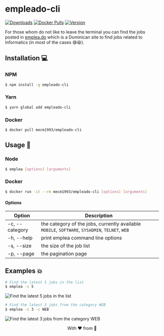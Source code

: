 # empleado-cli

[![Downloads](https://img.shields.io/npm/dt/empleado-cli.svg)](https://www.npmjs.com/packages/empleado-cli)
[![Docker Pulls](https://img.shields.io/docker/pulls/mecm1993/empleado-cli.svg)](https://cloud.docker.com/u/mecm1993/repository/docker/mecm1993/empleado-cli)
[![Version](https://img.shields.io/npm/v/empleado-cli.svg)](https://www.npmjs.com/packages/empleado-cli)

For those whom do not like to leave the terminal you can find the jobs posted in [emplea.do](https://emplea.do) which is a Dominican site to find jobs related to Informatics (in most of the cases 😅😆).

## Installation 💻

### NPM

```bash
$ npm install -g empleado-cli
```

### Yarn
```bash
$ yarn global add empleado-cli
```

### Docker

```bash
$ docker pull mecm1993/empleado-cli
```

## Usage 🚀

### Node

```bash
$ emplea [options] [arguments]
```

### Docker

```bash
$ docker run -it --rm mecm1993/empleado-cli [options] [arguments]
```

#### Options

|Option         |Description            |
|---------------|-----------------------|
|-c, --category |the category of the jobs, currently available `MOBILE`, `SOFTWARE`, `SYSADMIN`, `TELNET`, `WEB` | 
|-h, --help     |print emplea command line options |
|-s, --size     |the size of the job list          |
|-p, --page     |the pagination page               |

## Examples 💥

```bash
# Find the latest 5 jobs in the list
$ emplea -s 5
```
<img src="https://i.ibb.co/BcC7Y9q/example-1.png" alt="Find the latest 5 jobs in the list">

```bash
# Find the latest 3 jobs from the category WEB
$ emplea -s 3 -c WEB
```
<img src="https://i.ibb.co/QfMKbMF/example-2.png" alt="Find the latest 3 jobs from the category WEB">


<p align="center">With ❤️ from 🌴</p>